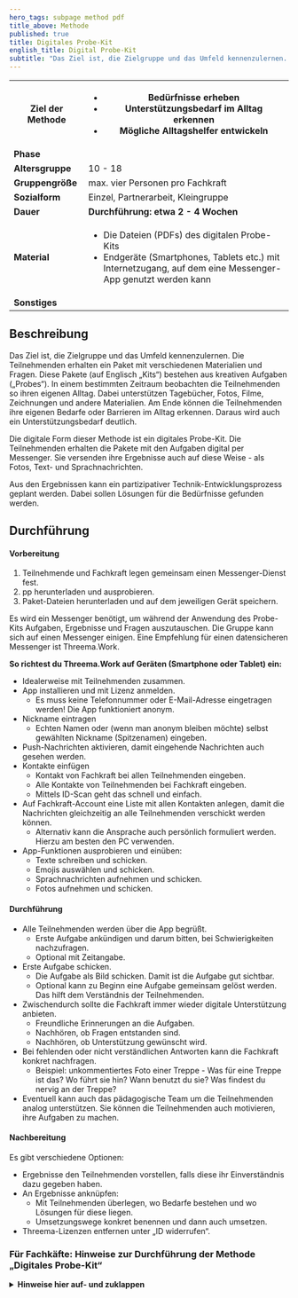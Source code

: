 ```yaml
---
hero_tags: subpage method pdf
title_above: Methode
published: true
title: Digitales Probe-Kit
english_title: Digital Probe-Kit
subtitle: "Das Ziel ist, die Zielgruppe und das Umfeld kennenzulernen. Die Teilnehmenden erhalten ein Paket mit verschiedenen Materialien und Fragen. Diese Pakete (auf Englisch „Kits“) bestehen aus kreativen Aufgaben („Probes“). In einem bestimmten Zeitraum beobachten die Teilnehmenden so ihren eigenen Alltag. Dabei unterstützen Tagebücher, Fotos, Filme, Zeichnungen und andere Materialien. Am Ende können die Teilnehmenden ihre eigenen Bedarfe oder Barrieren im Alltag erkennen. Daraus wird auch ein Unterstützungsbedarf deutlich."
---
```


<table class="tb">
    <tr>
        <th><strong>Ziel der Methode</strong></th>
        <th>

- Bedürfnisse erheben
- Unterstützungsbedarf im Alltag erkennen
- Mögliche Alltagshelfer entwickeln

</th>
    </tr>
    <tr>
      <td><strong>Phase</strong></td>
      <td></td>
    </tr>
    <tr>
      <td><strong>Altersgruppe</strong></td>
      <td>10 - 18</td>
    </tr>
    <tr>
      <td><strong>Gruppengröße</strong></td>
      <td>max. vier Personen pro Fachkraft</td>
    </tr>
    <tr>
      <td><strong>Sozialform</strong></td>
      <td>Einzel, Partnerarbeit, Kleingruppe</td>
    </tr>
    <tr>
      <td><strong>Dauer</strong></td>
      <td>
      <strong>
      Durchführung: etwa 2 - 4 Wochen
      </strong>
      </td>
    </tr>
    <tr>
      <td><strong>Material</strong></td>
      <td>
    <ul>
    <li>Die Dateien (PDFs) des digitalen Probe-Kits</li>
    <li>Endgeräte (Smartphones, Tablets etc.) mit Internetzugang, auf dem eine Messenger-App genutzt werden kann</li>
    </ul>
    </td>
    </tr>
    <tr>
      <td><strong>Sonstiges</strong></td>
      <td></td>
</tr>
</table>

## Beschreibung

Das Ziel ist, die Zielgruppe und das Umfeld kennenzulernen. Die Teilnehmenden erhalten ein Paket mit verschiedenen Materialien und Fragen. Diese Pakete (auf Englisch „Kits“) bestehen aus kreativen Aufgaben („Probes“). In einem bestimmten Zeitraum beobachten die Teilnehmenden so ihren eigenen Alltag. Dabei unterstützen Tagebücher, Fotos, Filme, Zeichnungen und andere Materialien. Am Ende können die Teilnehmenden ihre eigenen Bedarfe oder Barrieren im Alltag erkennen. Daraus wird auch ein Unterstützungsbedarf deutlich.

Die digitale Form dieser Methode ist ein digitales Probe-Kit. Die Teilnehmenden erhalten die Pakete mit den Aufgaben digital per Messenger. Sie versenden ihre Ergebnisse auch auf diese Weise - als Fotos, Text- und Sprachnachrichten.

Aus den Ergebnissen kann ein partizipativer Technik-Entwicklungsprozess geplant werden. Dabei sollen Lösungen für die Bedürfnisse gefunden werden.

## Durchführung

#### Vorbereitung

1. Teilnehmende und Fachkraft legen gemeinsam einen Messenger-Dienst fest.
2. pp herunterladen und ausprobieren.
3. Paket-Dateien herunterladen und auf dem jeweiligen Gerät speichern.

Es wird ein Messenger benötigt, um während der Anwendung des Probe-Kits Aufgaben, Ergebnisse und Fragen auszutauschen. Die Gruppe kann sich auf einen Messenger einigen. Eine Empfehlung für einen datensicheren Messenger ist Threema.Work.

**So richtest du Threema.Work auf Geräten (Smartphone oder Tablet) ein:**

- Idealerweise mit Teilnehmenden zusammen.
- App installieren und mit Lizenz anmelden.
  - Es muss keine Telefonnummer oder E-Mail-Adresse eingetragen werden! Die App funktioniert anonym.
- Nickname eintragen
  - Echten Namen oder (wenn man anonym bleiben möchte) selbst gewählten Nickname (Spitzenamen) eingeben.
- Push-Nachrichten aktivieren, damit eingehende Nachrichten auch gesehen werden.
- Kontakte einfügen
  - Kontakt von Fachkraft bei allen Teilnehmenden eingeben.
  - Alle Kontakte von Teilnehmenden bei Fachkraft eingeben.
  - Mittels ID-Scan geht das schnell und einfach.
- Auf Fachkraft-Account eine Liste mit allen Kontakten anlegen, damit die Nachrichten gleichzeitig an alle Teilnehmenden verschickt werden können.
  - Alternativ kann die Ansprache auch persönlich formuliert werden. Hierzu am besten den PC verwenden.
- App-Funktionen ausprobieren und einüben:
  - Texte schreiben und schicken.
  - Emojis auswählen und schicken.
  - Sprachnachrichten aufnehmen und schicken.
  - Fotos aufnehmen und schicken.

#### Durchführung

- Alle Teilnehmenden werden über die App begrüßt.
  - Erste Aufgabe ankündigen und darum bitten, bei Schwierigkeiten nachzufragen.
  - Optional mit Zeitangabe.
- Erste Aufgabe schicken.
  - Die Aufgabe als Bild schicken. Damit ist die Aufgabe gut sichtbar.
  - Optional kann zu Beginn eine Aufgabe gemeinsam gelöst werden. Das hilft dem Verständnis der Teilnehmenden.
- Zwischendurch sollte die Fachkraft immer wieder digitale Unterstützung anbieten.
  - Freundliche Erinnerungen an die Aufgaben.
  - Nachhören, ob Fragen entstanden sind.
  - Nachhören, ob Unterstützung gewünscht wird.
- Bei fehlenden oder nicht verständlichen Antworten kann die Fachkraft konkret nachfragen.
  - Beispiel: unkommentiertes Foto einer Treppe - Was für eine Treppe ist das? Wo führt sie hin? Wann benutzt du sie? Was findest du nervig an der Treppe?
- Eventuell kann auch das pädagogische Team um die Teilnehmenden analog unterstützen. Sie können die Teilnehmenden auch motivieren, ihre Aufgaben zu machen.

#### Nachbereitung

Es gibt verschiedene Optionen:

- Ergebnisse den Teilnehmenden vorstellen, falls diese ihr Einverständnis dazu gegeben haben.
- An Ergebnisse anknüpfen:
  - Mit Teilnehmenden überlegen, wo Bedarfe bestehen und wo Lösungen für diese liegen.
  - Umsetzungswege konkret benennen und dann auch umsetzen.
- Threema-Lizenzen entfernen unter „ID widerrufen“.

### Für Fachkäfte: Hinweise zur Durchführung der Methode „Digitales Probe-Kit“
<details><summary><strong>Hinweise hier auf- und zuklappen</strong></summary><blockquote>
  <details><summary>Es sollte möglichst ein schon bekannter Messenger genutzt werden, damit die Benutzung der App keine zusätzliche Hürde darstellt. Außerdem denken die Teilnehmenden so auch eher an die Bearbeitung der Aufgaben, da sie die App ohnehin häufig privat öffnen. Abzuwägen ist hier die Datensicherheit. Gegebenenfalls ist konkret abzusprechen, welche Inhalte geschickt werden dürfen, um die Sicherheit zu wahren (z. B. keine Fotos von erkennbaren Personen).

Eine datensichere App ist Threema.Work. Die App ist kostenlos. Jedoch muss für jede:n Nutzer:in eine Lizenz erworben werden.

Ergebnisse datensicher speichern:

- Chatverläufe können ggf. verschlüsselt exportiert werden.
- Nicht in einer Cloud, einem Google-Konto etc. speichern.
- Auf Datenträger anonymisieren bzw. pseudonymisieren, falls sehr sensible Daten übermittelt wurden.

Das digitale Probe-Kit kann auch für andere Prozesse als für die partizipative Technik-Entwicklung genutzt werden. So etwa in der Sozialen Arbeit, um Bedarfe zu erheben oder zu prüfen, ob pädagogische Maßnahmen passend sind.

## Anpassung

Falls kein Messenger genutzt werden soll: Die Dateien des Probe-Kits können auch ausgedruckt und schriftlich oder mündlich bearbeitet werden.

## Quelle

Cultural Probes ist eine Methode aus der Designforschung (Gaver, Dunne & Pacenti (1999): DOI: 10.1145/291224.291235)</summary><blockquote>
  </blockquote></details>
    </blockquote></details>
